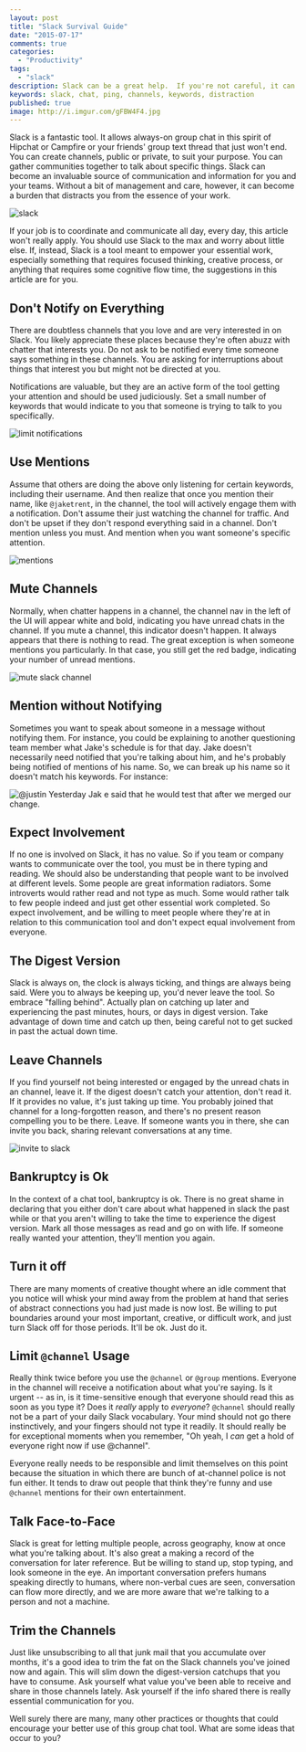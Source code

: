 ```yaml
---
layout: post
title: "Slack Survival Guide"
date: "2015-07-17"
comments: true
categories:
  - "Productivity"
tags:
  - "slack"
description: Slack can be a great help.  If you're not careful, it can be a burden.  Manage with care.
keywords: slack, chat, ping, channels, keywords, distraction
published: true
image: http://i.imgur.com/gFBW4F4.jpg
---
```


Slack is a fantastic tool.  It allows always-on group chat in this spirit of Hipchat or Campfire or your friends' group text thread that just won't end.  You can create channels, public or private, to suit your purpose.  You can gather communities together to talk about specific things.  Slack can become an invaluable source of communication and information for you and your teams.  Without a bit of management and care, however, it can become a burden that distracts you from the essence of your work.

![slack](http://i.imgur.com/gFBW4F4.jpg)

<!--more-->

If your job is to coordinate and communicate all day, every day, this article won't really apply.  You should use Slack to the max and worry about little else.  If, instead, Slack is a tool meant to empower your essential work, especially something that requires focused thinking, creative process, or anything that requires some cognitive flow time, the suggestions in this article are for you.

## Don't Notify on Everything

There are doubtless channels that you love and are very interested in on Slack.  You likely appreciate these places because they're often abuzz with chatter that interests you.  Do not ask to be notified every time someone says something in these channels.  You are asking for interruptions about things that interest you but might not be directed at you.

Notifications are valuable, but they are an active form of the tool getting your attention and should be used judiciously.  Set a small number of keywords that would indicate to you that someone is trying to talk to you specifically.

![limit notifications](http://i.imgur.com/C1fG5y5.png)

## Use Mentions

Assume that others are doing the above only listening for certain keywords, including their username.  And then realize that once you mention their name, like `@jaketrent`, in the channel, the tool will actively engage them with a notification.  Don't assume their just watching the channel for traffic.  And don't be upset if they don't respond everything said in a channel.  Don't mention unless you must.  And mention when you want someone's specific attention.

![mentions](http://i.imgur.com/VlzhTua.png)

## Mute Channels

Normally, when chatter happens in a channel, the channel nav in the left of the UI will appear white and bold, indicating you have unread chats in the channel.  If you mute a channel, this indicator doesn't happen.  It always appears that there is nothing to read.  The great exception is when someone mentions you particularly.  In that case, you still get the red badge, indicating your number of unread mentions.

![mute slack channel](http://i.imgur.com/5dEVlty.png)

## Mention without Notifying

Sometimes you want to speak about someone in a message without notifying them.  For instance, you could be explaining to another questioning team member what Jake's schedule is for that day.  Jake doesn't necessarily need notified that you're talking about him, and he's probably being notified of mentions of his name.  So, we can break up his name so it doesn't match his keywords.  For instance:

![@justin Yesterday Jak e said that he would test that after we merged our change.](http://i.imgur.com/YxCQ1yw.png)

## Expect Involvement

If no one is involved on Slack, it has no value.  So if you team or company wants to communicate over the tool, you must be in there typing and reading.  We should also be understanding that people want to be involved at different levels.  Some people are great information radiators.  Some introverts would rather read and not type as much.  Some would rather talk to few people indeed and just get other essential work completed.  So expect involvement, and be willing to meet people where they're at in relation to this communication tool and don't expect equal involvement from everyone.

## The Digest Version

Slack is always on, the clock is always ticking, and things are always being said.  Were you to always be keeping up, you'd never leave the tool.  So embrace "falling behind".  Actually plan on catching up later and experiencing the past minutes, hours, or days in digest version.  Take advantage of down time and catch up then, being careful not to get sucked in past the actual down time.

## Leave Channels

If you find yourself not being interested or engaged by the unread chats in an channel, leave it.  If the digest doesn't catch your attention, don't read it.  If it provides no value, it's just taking up time.  You probably joined that channel for a long-forgotten reason, and there's no present reason compelling you to be there.  Leave.  If someone wants you in there, she can invite you back, sharing relevant conversations at any time.

![invite to slack](http://i.imgur.com/nNu09rw.png)

## Bankruptcy is Ok

In the context of a chat tool, bankruptcy is ok.  There is no great shame in declaring that you either don't care about what happened in slack the past while or that you aren't willing to take the time to experience the digest version.  Mark all those messages as read and go on with life.  If someone really wanted your attention, they'll mention you again.

## Turn it off

There are many moments of creative thought where an idle comment that you notice will whisk your mind away from the problem at hand that series of abstract connections you had just made is now lost.  Be willing to put boundaries around your most important, creative, or difficult work, and just turn Slack off for those periods.  It'll be ok.  Just do it.

## Limit `@channel` Usage

Really think twice before you use the `@channel` or `@group` mentions.  Everyone in the channel will receive a notification about what you're saying.  Is it urgent -- as in, is it time-sensitive enough that everyone should read this as soon as you type it?  Does it *really* apply to *everyone*?  `@channel` should really not be a part of your daily Slack vocabulary.  Your mind should not go there instinctively, and your fingers should not type it readily.  It should really be for exceptional moments when you remember, "Oh yeah, I *can* get a hold of everyone right now if use @channel".

Everyone really needs to be responsible and limit themselves on this point because the situation in which there are bunch of at-channel police is not fun either.  It tends to draw out people that think they're funny and use `@channel` mentions for their own entertainment.

## Talk Face-to-Face

Slack is great for letting multiple people, across geography, know at once what you're talking about.  It's also great a making a record of the conversation for later reference.  But be willing to stand up, stop typing, and look someone in the eye.  An important conversation prefers humans speaking directly to humans, where non-verbal cues are seen, conversation can flow more directly, and we are more aware that we're talking to a person and not a machine.

## Trim the Channels

Just like unsubscribing to all that junk mail that you accumulate over months, it's a good idea to trim the fat on the Slack channels you've joined now and again.  This will slim down the digest-version catchups that you have to consume.  Ask yourself what value you've been able to receive and share in those channels lately.  Ask yourself if the info shared there is really essential communication for you.

Well surely there are many, many other practices or thoughts that could encourage your better use of this group chat tool.  What are some ideas that occur to you?

